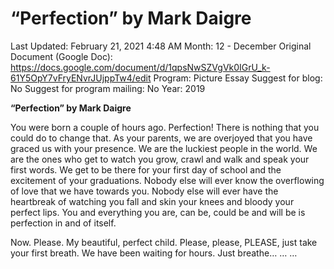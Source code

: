 # “Perfection” by Mark Daigre

Last Updated: February 21, 2021 4:48 AM
Month: 12 - December
Original Document (Google Doc): https://docs.google.com/document/d/1qpsNwSZVgVk0IGrU_k-61Y5OpY7vFryENvrJUjppTw4/edit
Program: Picture Essay
Suggest for blog: No
Suggest for program mailing: No
Year: 2019

**“Perfection” by Mark Daigre**

You were born a couple of hours ago. Perfection! There is nothing that you could do to change that. As your parents, we are overjoyed that you have graced us with your presence. We are the luckiest people in the world. We are the ones who get to watch you grow, crawl and walk and speak your first words. We get to be there for your first day of school and the excitement of your graduations. Nobody else will ever know the overflowing of love that we have towards you. Nobody else will ever have the heartbreak of watching you fall and skin your knees and bloody your perfect lips. You and everything you are, can be, could be and will be is perfection in and of itself.

Now. Please. My beautiful, perfect child. Please, please, PLEASE, just take your first breath. We have been waiting for hours. Just breathe… … …